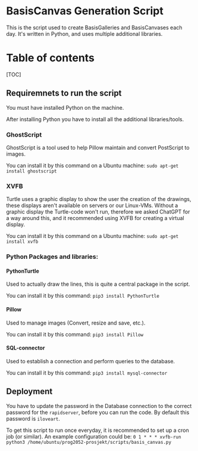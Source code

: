 # BasisCanvas Generation Script
This is the script used to create BasisGalleries and BasisCanvases each day. 
It's written in Python, and uses multiple additional libraries.

# Table of contents

[TOC]

## Requiremnets to run the script
You must have installed Python on the machine.

After installing Python you have to install all the additional libraries/tools.

### GhostScript
GhostScript is a tool used to help Pillow maintain and convert PostScript to images.

You can install it by this command on a Ubuntu machine: `sudo apt-get install ghostscript`

### XVFB
Turtle uses a graphic display to show the user the creation of the drawings, these displays
aren't available on servers or our Linux-VMs. Without a graphic display the Turtle-code won't
run, therefore we asked ChatGPT for a way around this, and it recommended using XVFB for creating
a virtual display.

You can install it by this command on a Ubuntu machine: `sudo apt-get install xvfb`

### Python Packages and libraries:
#### PythonTurtle
Used to actually draw the lines, this is quite a central package in the script.

You can install it by this command: `pip3 install PythonTurtle`

#### Pillow
Used to manage images (Convert, resize and save, etc.).

You can install it by this command: `pip3 install Pillow`

#### SQL-connector
Used to establish a connection and perform queries to the database.

You can install it by this command: `pip3 install mysql-connector`
## Deployment
You have to update the password in the Database connection to the correct password for the `rapidserver`, 
before you can run the code. By default this password is `iloveart`.

To get this script to run once everyday, it is recommended to set up a cron job (or similar). An example configuration could be: 
`0 1 * * * xvfb-run python3 /home/ubuntu/prog2052-prosjekt/scripts/basis_canvas.py`